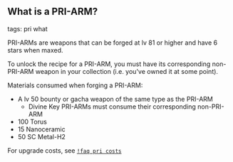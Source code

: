 ## What is a PRI-ARM?
tags: pri what

PRI-ARMs are weapons that can be forged at lv 81 or higher and have 6 stars when maxed.

To unlock the recipe for a PRI-ARM, you must have its corresponding non-PRI-ARM weapon in your collection (i.e. you've owned it at some point).

Materials consumed when forging a PRI-ARM:
- A lv 50 bounty or gacha weapon of the same type as the PRI-ARM
    - Divine Key PRI-ARMs must consume their corresponding non-PRI-ARM
- 100 Torus
- 15 Nanoceramic
- 50 SC Metal-H2

For upgrade costs, see [`!faq pri costs`](/faq/53)
